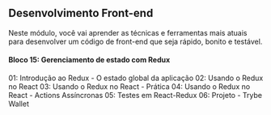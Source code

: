 ## Desenvolvimento Front-end

Neste módulo, você vai aprender as técnicas e ferramentas mais atuais para desenvolver um código de front-end que seja rápido, bonito e testável.

#### Bloco 15: Gerenciamento de estado com Redux

01: Introdução ao Redux - O estado global da aplicação
02: Usando o Redux no React
03: Usando o Redux no React - Prática
04: Usando o Redux no React - Actions Assíncronas
05: Testes em React-Redux
06: Projeto - Trybe Wallet
